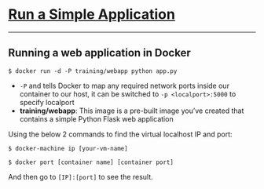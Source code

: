 # [Run a Simple Application](https://docs.docker.com/engine/userguide/containers/usingdocker/) #

----------

## Running a web application in Docker ##

```shell
$ docker run -d -P training/webapp python app.py
```

* `-P` and tells Docker to map any required network ports inside our container to our host, it can be switched to `-p <localport>:5000` to specify localport
* **training/webapp**: This image is a pre-built image you’ve created that contains a simple Python Flask web application

Using the below 2 commands to find the virtual localhost IP and port:

```shell
$ docker-machine ip [your-vm-name]
```

```shell
$ docker port [container name] [container port]
```

And then go to `[IP]:[port]` to see the result.






